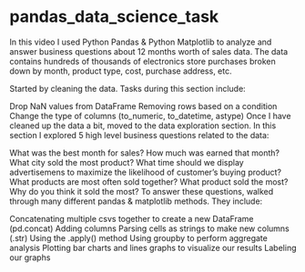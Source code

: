 # pandas_data_science_task
In this video I used Python Pandas & Python Matplotlib to analyze and answer business questions about 12 months worth of sales data. The data contains hundreds of thousands of electronics store purchases broken down by month, product type, cost, purchase address, etc.

Started by cleaning the data. Tasks during this section include:

Drop NaN values from DataFrame
Removing rows based on a condition
Change the type of columns (to_numeric, to_datetime, astype)
Once I have cleaned up the data a bit,  moved to the data exploration section. In this section I explored 5 high level business questions related to the data:

What was the best month for sales? How much was earned that month?
What city sold the most product?
What time should we display advertisemens to maximize the likelihood of customer’s buying product?
What products are most often sold together?
What product sold the most? Why do you think it sold the most?
To answer these questions, walked through many different pandas & matplotlib methods. They include:

Concatenating multiple csvs together to create a new DataFrame (pd.concat)
Adding columns
Parsing cells as strings to make new columns (.str)
Using the .apply() method
Using groupby to perform aggregate analysis
Plotting bar charts and lines graphs to visualize our results
Labeling our graphs
